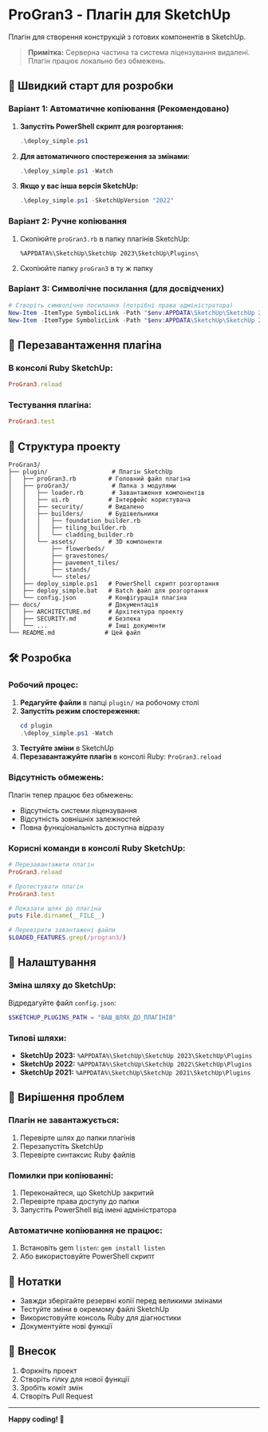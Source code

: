 # ProGran3 - Плагін для SketchUp

Плагін для створення конструкцій з готових компонентів в SketchUp.

> **Примітка:** Серверна частина та система ліцензування видалені. Плагін працює локально без обмежень.

## 🚀 Швидкий старт для розробки

### Варіант 1: Автоматичне копіювання (Рекомендовано)

1. **Запустіть PowerShell скрипт для розгортання:**
   ```powershell
   .\deploy_simple.ps1
   ```

2. **Для автоматичного спостереження за змінами:**
   ```powershell
   .\deploy_simple.ps1 -Watch
   ```

3. **Якщо у вас інша версія SketchUp:**
   ```powershell
   .\deploy_simple.ps1 -SketchUpVersion "2022"
   ```

### Варіант 2: Ручне копіювання

1. Скопіюйте `proGran3.rb` в папку плагінів SketchUp:
   ```
   %APPDATA%\SketchUp\SketchUp 2023\SketchUp\Plugins\
   ```

2. Скопіюйте папку `proGran3` в ту ж папку

### Варіант 3: Символічне посилання (для досвідчених)

```powershell
# Створіть символічне посилання (потрібні права адміністратора)
New-Item -ItemType SymbolicLink -Path "$env:APPDATA\SketchUp\SketchUp 2023\SketchUp\Plugins\proGran3.rb" -Target "$PWD\proGran3.rb"
New-Item -ItemType SymbolicLink -Path "$env:APPDATA\SketchUp\SketchUp 2023\SketchUp\Plugins\proGran3" -Target "$PWD\proGran3"
```

## 🔄 Перезавантаження плагіна

### В консолі Ruby SketchUp:
```ruby
ProGran3.reload
```

### Тестування плагіна:
```ruby
ProGran3.test
```

## 📁 Структура проекту

```
ProGran3/
├── plugin/                  # Плагін SketchUp
│   ├── proGran3.rb         # Головний файл плагіна
│   ├── proGran3/            # Папка з модулями
│   │   ├── loader.rb        # Завантаження компонентів
│   │   ├── ui.rb           # Інтерфейс користувача
│   │   ├── security/       # Видалено
│   │   ├── builders/       # Будівельники
│   │   │   ├── foundation_builder.rb
│   │   │   ├── tiling_builder.rb
│   │   │   └── cladding_builder.rb
│   │   └── assets/         # 3D компоненти
│   │       ├── flowerbeds/
│   │       ├── gravestones/
│   │       ├── pavement_tiles/
│   │       ├── stands/
│   │       └── steles/
│   ├── deploy_simple.ps1   # PowerShell скрипт розгортання
│   ├── deploy_simple.bat   # Batch файл для розгортання
│   └── config.json         # Конфігурація плагіна
├── docs/                   # Документація
│   ├── ARCHITECTURE.md     # Архітектура проекту
│   ├── SECURITY.md         # Безпека
│   └── ...                 # Інші документи
└── README.md              # Цей файл
```

## 🛠️ Розробка

### Робочий процес:

1. **Редагуйте файли** в папці `plugin/` на робочому столі
2. **Запустіть режим спостереження:**
   ```powershell
   cd plugin
   .\deploy_simple.ps1 -Watch
   ```
3. **Тестуйте зміни** в SketchUp
4. **Перезавантажуйте плагін** в консолі Ruby: `ProGran3.reload`

### Відсутність обмежень:

Плагін тепер працює без обмежень:
- Відсутність системи ліцензування
- Відсутність зовнішніх залежностей
- Повна функціональність доступна відразу

### Корисні команди в консолі Ruby SketchUp:

```ruby
# Перезавантажити плагін
ProGran3.reload

# Протестувати плагін
ProGran3.test

# Показати шлях до плагіна
puts File.dirname(__FILE__)

# Перевірити завантажені файли
$LOADED_FEATURES.grep(/progran3/)
```

## 🔧 Налаштування

### Зміна шляху до SketchUp:

Відредагуйте файл `config.json`:
```powershell
$SKETCHUP_PLUGINS_PATH = "ВАШ_ШЛЯХ_ДО_ПЛАГІНІВ"
```

### Типові шляхи:
- **SketchUp 2023:** `%APPDATA%\SketchUp\SketchUp 2023\SketchUp\Plugins`
- **SketchUp 2022:** `%APPDATA%\SketchUp\SketchUp 2022\SketchUp\Plugins`
- **SketchUp 2021:** `%APPDATA%\SketchUp\SketchUp 2021\SketchUp\Plugins`

## 🐛 Вирішення проблем

### Плагін не завантажується:
1. Перевірте шлях до папки плагінів
2. Перезапустіть SketchUp
3. Перевірте синтаксис Ruby файлів

### Помилки при копіюванні:
1. Переконайтеся, що SketchUp закритий
2. Перевірте права доступу до папки
3. Запустіть PowerShell від імені адміністратора

### Автоматичне копіювання не працює:
1. Встановіть gem `listen`: `gem install listen`
2. Або використовуйте PowerShell скрипт

## 📝 Нотатки

- Завжди зберігайте резервні копії перед великими змінами
- Тестуйте зміни в окремому файлі SketchUp
- Використовуйте консоль Ruby для діагностики
- Документуйте нові функції

## 🤝 Внесок

1. Форкніть проект
2. Створіть гілку для нової функції
3. Зробіть коміт змін
4. Створіть Pull Request

---

**Happy coding! 🎉**
